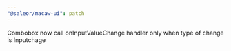 ```yaml
---
"@saleor/macaw-ui": patch
---
```


Combobox now call onInputValueChange handler only when type of change is Inputchage
